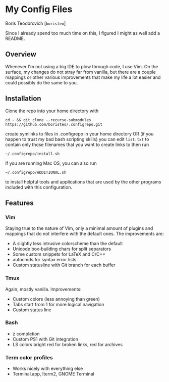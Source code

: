 My Config Files
===
Boris Teodorovich [`boristeo`]

Since I already spend too much time on this, I figured I might as well add a README.

## Overview
Whenever I'm not using a big IDE to plow through code, I use Vim. On the
surface, my changes do not stray far from vanilla, but there are a couple
mappings or other various improvements that make my life a lot easier and could
possibly do the same to you.

## Installation
Clone the repo into your home directory with
```
cd ~ && git clone --recurse-submodules https://github.com/boristeo/.configrepo.git
```
create symlinks to files in .configrepo in your home directory OR (if you happen
to trust my bad bash scripting skills) you can edit `list.txt` to contain only
those filenames that you want to create links to then run
```
~/.configrepo/install.sh
```
If you are running Mac OS, you can also run
```
~/.configrepo/ADDITIONAL.sh
```
to install helpful tools and applications that are used by the other programs
included with this configuration.

## Features
### Vim
Staying true to the nature of Vim, only a minimal amount of plugins and
mappings that do not interfere with the default ones. The improvements
are:
* A slightly less intrusive colorscheme than the default
* Unicode box-building chars for split separators
* Some custom snippets for LaTeX and C/C++
* autocmds for syntax error lists
* Custom statusline with Git branch for each buffer

### Tmux
Again, mostly vanilla. Improvements:
* Custom colors (less annoying than green)
* Tabs start from 1 for more logical navigation
* Custom status line

### Bash
* z completion
* Custom PS1 with Git integration
* LS colors bright red for broken links, red for archives

### Term color profiles
* Works nicely with everything else
* Terminal.app, Iterm2, GNOME Terminal
